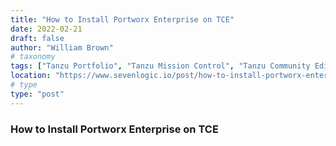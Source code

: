 ```yaml
---
title: "How to Install Portworx Enterprise on TCE"
date: 2022-02-21
draft: false
author: "William Brown"
# taxonomy
tags: ["Tanzu Portfolio", "Tanzu Mission Control", "Tanzu Community Edition"]
location: "https://www.sevenlogic.io/post/how-to-install-portworx-enterprise-on-tce"
# type
type: "post"
---
```


### How to Install Portworx Enterprise on TCE
